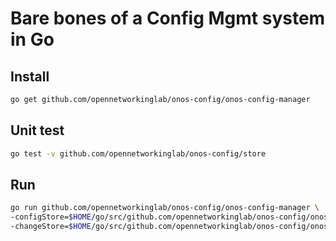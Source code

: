 # Bare bones of a Config Mgmt system in Go

## Install
```bash
go get github.com/opennetworkinglab/onos-config/onos-config-manager
```

## Unit test
```bash
go test -v github.com/opennetworkinglab/onos-config/store
```

## Run
```bash
go run github.com/opennetworkinglab/onos-config/onos-config-manager \
-configStore=$HOME/go/src/github.com/opennetworkinglab/onos-config/onos-config-manager/stores/configStore-sample.json \
-changeStore=$HOME/go/src/github.com/opennetworkinglab/onos-config/onos-config-manager/stores/changeStore-sample.json
```
